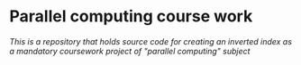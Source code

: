 # Parallel computing course work
###### This is a repository that holds source code for creating an inverted index as a mandatory coursework project of "parallel computing" subject